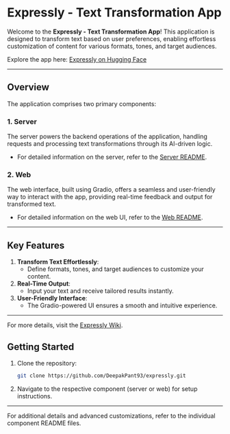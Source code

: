 # Expressly - Text Transformation App

Welcome to the **Expressly - Text Transformation App**! This application is designed to transform text based on user preferences, enabling effortless customization of content for various formats, tones, and target audiences.

Explore the app here: [Expressly on Hugging Face](https://huggingface.co/spaces/DeepakPant93/expressly)

---

## Overview

The application comprises two primary components:

### 1. Server
The server powers the backend operations of the application, handling requests and processing text transformations through its AI-driven logic.

- For detailed information on the server, refer to the [Server README](server/expressly_server/README.md).

### 2. Web
The web interface, built using Gradio, offers a seamless and user-friendly way to interact with the app, providing real-time feedback and output for transformed text.

- For detailed information on the web UI, refer to the [Web README](web/README.md).

---

## Key Features

1. **Transform Text Effortlessly**:
   - Define formats, tones, and target audiences to customize your content.
2. **Real-Time Output**:
   - Input your text and receive tailored results instantly.
3. **User-Friendly Interface**:
   - The Gradio-powered UI ensures a smooth and intuitive experience.

---

For more details, visit the [Expressly Wiki](https://github.com/DeepakPant93/expressly/wiki).

## Getting Started

1. Clone the repository:
   ```bash
   git clone https://github.com/DeepakPant93/expressly.git
   ```
2. Navigate to the respective component (server or web) for setup instructions.

---

For additional details and advanced customizations, refer to the individual component README files.
